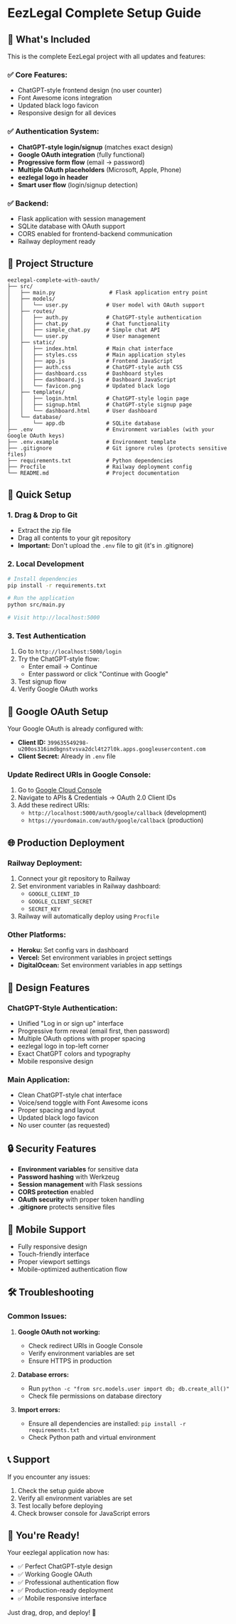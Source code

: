 # EezLegal Complete Setup Guide

## 🎯 **What's Included**

This is the complete EezLegal project with all updates and features:

### ✅ **Core Features:**
- ChatGPT-style frontend design (no user counter)
- Font Awesome icons integration
- Updated black logo favicon
- Responsive design for all devices

### ✅ **Authentication System:**
- **ChatGPT-style login/signup** (matches exact design)
- **Google OAuth integration** (fully functional)
- **Progressive form flow** (email → password)
- **Multiple OAuth placeholders** (Microsoft, Apple, Phone)
- **eezlegal logo in header**
- **Smart user flow** (login/signup detection)

### ✅ **Backend:**
- Flask application with session management
- SQLite database with OAuth support
- CORS enabled for frontend-backend communication
- Railway deployment ready

## 📁 **Project Structure**

```
eezlegal-complete-with-oauth/
├── src/
│   ├── main.py                 # Flask application entry point
│   ├── models/
│   │   └── user.py            # User model with OAuth support
│   ├── routes/
│   │   ├── auth.py            # ChatGPT-style authentication
│   │   ├── chat.py            # Chat functionality
│   │   ├── simple_chat.py     # Simple chat API
│   │   └── user.py            # User management
│   ├── static/
│   │   ├── index.html         # Main chat interface
│   │   ├── styles.css         # Main application styles
│   │   ├── app.js             # Frontend JavaScript
│   │   ├── auth.css           # ChatGPT-style auth CSS
│   │   ├── dashboard.css      # Dashboard styles
│   │   ├── dashboard.js       # Dashboard JavaScript
│   │   └── favicon.png        # Updated black logo
│   ├── templates/
│   │   ├── login.html         # ChatGPT-style login page
│   │   ├── signup.html        # ChatGPT-style signup page
│   │   └── dashboard.html     # User dashboard
│   └── database/
│       └── app.db             # SQLite database
├── .env                       # Environment variables (with your Google OAuth keys)
├── .env.example               # Environment template
├── .gitignore                 # Git ignore rules (protects sensitive files)
├── requirements.txt           # Python dependencies
├── Procfile                   # Railway deployment config
└── README.md                  # Project documentation
```

## 🚀 **Quick Setup**

### **1. Drag & Drop to Git**
- Extract the zip file
- Drag all contents to your git repository
- **Important:** Don't upload the `.env` file to git (it's in .gitignore)

### **2. Local Development**
```bash
# Install dependencies
pip install -r requirements.txt

# Run the application
python src/main.py

# Visit http://localhost:5000
```

### **3. Test Authentication**
1. Go to `http://localhost:5000/login`
2. Try the ChatGPT-style flow:
   - Enter email → Continue
   - Enter password or click "Continue with Google"
3. Test signup flow
4. Verify Google OAuth works

## 🔧 **Google OAuth Setup**

Your Google OAuth is already configured with:
- **Client ID:** `399635549298-u200os316imdbgnstvsva2dcl4t27l0k.apps.googleusercontent.com`
- **Client Secret:** Already in `.env` file

### **Update Redirect URIs in Google Console:**
1. Go to [Google Cloud Console](https://console.cloud.google.com)
2. Navigate to APIs & Credentials → OAuth 2.0 Client IDs
3. Add these redirect URIs:
   - `http://localhost:5000/auth/google/callback` (development)
   - `https://yourdomain.com/auth/google/callback` (production)

## 🌐 **Production Deployment**

### **Railway Deployment:**
1. Connect your git repository to Railway
2. Set environment variables in Railway dashboard:
   - `GOOGLE_CLIENT_ID`
   - `GOOGLE_CLIENT_SECRET`
   - `SECRET_KEY`
3. Railway will automatically deploy using `Procfile`

### **Other Platforms:**
- **Heroku:** Set config vars in dashboard
- **Vercel:** Set environment variables in project settings
- **DigitalOcean:** Set environment variables in app settings

## 🎨 **Design Features**

### **ChatGPT-Style Authentication:**
- Unified "Log in or sign up" interface
- Progressive form reveal (email first, then password)
- Multiple OAuth options with proper spacing
- eezlegal logo in top-left corner
- Exact ChatGPT colors and typography
- Mobile responsive design

### **Main Application:**
- Clean ChatGPT-style chat interface
- Voice/send toggle with Font Awesome icons
- Proper spacing and layout
- Updated black logo favicon
- No user counter (as requested)

## 🔒 **Security Features**

- **Environment variables** for sensitive data
- **Password hashing** with Werkzeug
- **Session management** with Flask sessions
- **CORS protection** enabled
- **OAuth security** with proper token handling
- **.gitignore** protects sensitive files

## 📱 **Mobile Support**

- Fully responsive design
- Touch-friendly interface
- Proper viewport settings
- Mobile-optimized authentication flow

## 🛠 **Troubleshooting**

### **Common Issues:**

1. **Google OAuth not working:**
   - Check redirect URIs in Google Console
   - Verify environment variables are set
   - Ensure HTTPS in production

2. **Database errors:**
   - Run `python -c "from src.models.user import db; db.create_all()"`
   - Check file permissions on database directory

3. **Import errors:**
   - Ensure all dependencies are installed: `pip install -r requirements.txt`
   - Check Python path and virtual environment

## 📞 **Support**

If you encounter any issues:
1. Check the setup guide above
2. Verify all environment variables are set
3. Test locally before deploying
4. Check browser console for JavaScript errors

## 🎉 **You're Ready!**

Your eezlegal application now has:
- ✅ Perfect ChatGPT-style design
- ✅ Working Google OAuth
- ✅ Professional authentication flow
- ✅ Production-ready deployment
- ✅ Mobile responsive interface

Just drag, drop, and deploy! 🚀

